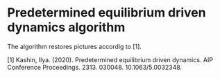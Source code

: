 Predetermined equilibrium driven dynamics algorithm
===================================================

The algorithm restores pictures accordig to [1].


[1] Kashin, Ilya. (2020). Predetermined equilibrium driven dynamics. AIP Conference Proceedings. 2313. 030048. 10.1063/5.0032348. 
